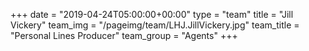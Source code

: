 +++
date = "2019-04-24T05:00:00+00:00"
type = "team"
title = "Jill Vickery"
team_img = "/pageimg/team/LHJ.JillVickery.jpg"
team_title = "Personal Lines Producer"
team_group = "Agents"
+++